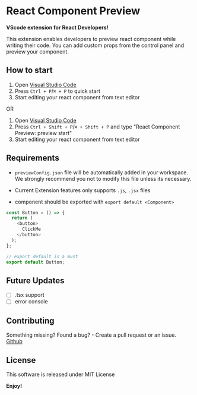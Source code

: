# React Component Preview

**VScode extension for React Developers!**

This extension enables developers to preview react component while writing their code. You can add custom props from the control panel and preview your component.

## How to start
1. Open [Visual Studio Code](https://code.visualstudio.com/)
2. Press ` Ctrl + P `/` ⌘ + P ` to quick start
3. Start editing your react component from text editor


OR

1. Open [Visual Studio Code](https://code.visualstudio.com/)
2. Press ` Ctrl + Shift + P `/` ⌘ + Shift + P ` and type "React Component Preview: preview start"
3. Start editing your react component from text editor

## Requirements

-  `previewConfig.json` file will be automatically added in your workspace. We strongly recommend you not to modify this file unless its necessary.

-  Current Extension features only supports `.js`, `.jsx` files

-  component should be exported with `export default <Component>`

```js
const Button = () => {
  return (
    <button>
      ClickMe
    </button>
  );
};

// export default is a must
export default Button;
```

## Future Updates

  - [ ] .tsx support
  - [ ] error console

## Contributing
Something missing? Found a bug? - Create a pull request or an issue. [Github](https://github.com/React-Component-Preview/react-preview-extension/issues)

## License
This software is released under MIT License

**Enjoy!**
